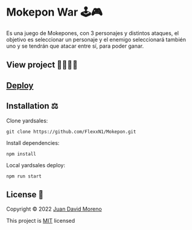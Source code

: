 # Mokepon War 🕹🎮

Es una juego de Mokepones, con 3 personajes y distintos ataques, el objetivo es seleccionar un personaje y el enemigo seleccionará también uno y se tendrán que atacar entre sí, para poder ganar.

## View project 🚀🙋🏻‍♂️
## [Deploy](https://flexx-e-commerce.netlify.app/)

## Installation ⚖
Clone yardsales:
```
git clone https://github.com/FlexxN1/Mokepon.git
 ```

Install dependencies:
```
npm install
```

Local yardsales deploy:
```
npm run start
```

## License 🔐

Copyright © 2022 [Juan David Moreno](https://github.com/FlexxN1)

This project is [MIT](https://choosealicense.com/licenses/mit/) licensed
